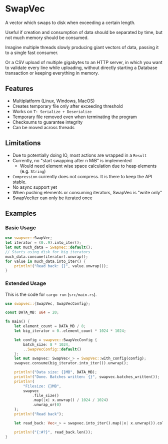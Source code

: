 # SwapVec

A vector which swaps to disk when exceeding a certain length.

Useful if creation and consumption of data should be
separated by time, but not much memory should be consumed.

Imagine multiple threads slowly producing giant vectors of data,
passing it to a single fast consumer.

Or a CSV upload of multiple gigabytes to an HTTP server,
in which you want to validate every
line while uploading, without directly starting a Database
transaction or keeping everything in memory.

## Features
- Multiplatform (Linux, Windows, MacOS)
- Creates temporary file only after exceeding threshold
- Works on `T: Serialize + Deserialize`
- Temporary file removed even when terminating the program
- Checksums to guarantee integrity
- Can be moved across threads

## Limitations
- Due to potentially doing IO, most actions are wrapped in a `Result`
- Currently, no "start swapping after n MiB" is implemented
  - Would need element wise space calculation due to heap elements (e.g. `String`)
- `Compression` currently does not compress. It is there to keep the API stable.
- No async support yet
- When pushing elements or consuming iterators, SwapVec is "write only"
- SwapVecIter can only be iterated once

## Examples

### Basic Usage

```rust
use swapvec::SwapVec;
let iterator = (0..9).into_iter();
let mut much_data = SwapVec::default();
// Starts using disk for big iterators
much_data.consume(iterator).unwrap();
for value in much_data.into_iter() {
    println!("Read back: {}", value.unwrap());
}
```

### Extended Usage
This is the code for `cargo run` (`src/main.rs`).  
```rust
use swapvec::{SwapVec, SwapVecConfig};

const DATA_MB: u64 = 20;

fn main() {
    let element_count = DATA_MB / 8;
    let big_iterator = 0..element_count * 1024 * 1024;

    let config = swapvec::SwapVecConfig {
        batch_size: 8 * 1024,
        ..SwapVecConfig::default()
    };
    let mut swapvec: SwapVec<_> = SwapVec::with_config(config);
    swapvec.consume(big_iterator.into_iter()).unwrap();

    println!("Data size: {}MB", DATA_MB);
    println!("Done. Batches written: {}", swapvec.batches_written());
    println!(
        "Filesize: {}MB",
        swapvec
            .file_size()
            .map(|x| x.unwrap() / 1024 / 1024)
            .unwrap_or(0)
    );
    println!("Read back");

    let read_back: Vec<_> = swapvec.into_iter().map(|x| x.unwrap()).collect();

    println!("{:#?}", read_back.len());
}
```

